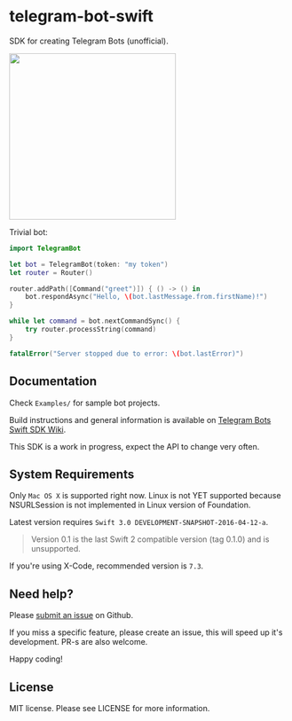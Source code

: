 # telegram-bot-swift

SDK for creating Telegram Bots (unofficial).

<img src="https://github.com/zmeyc/telegram-bot-swift/wiki/img/word_reverse_bot.jpg" width=300>

Trivial bot:

```swift
import TelegramBot

let bot = TelegramBot(token: "my token")
let router = Router()

router.addPath([Command("greet")]) { () -> () in
    bot.respondAsync("Hello, \(bot.lastMessage.from.firstName)!")
}

while let command = bot.nextCommandSync() {
    try router.processString(command)
}

fatalError("Server stopped due to error: \(bot.lastError)")
```

## Documentation

Check `Examples/` for sample bot projects.

Build instructions and general information is available on [Telegram Bots Swift SDK Wiki](https://github.com/zmeyc/telegram-bot-swift/wiki).

This SDK is a work in progress, expect the API to change very often.

## System Requirements

Only `Mac OS X` is supported right now. Linux is not YET supported because NSURLSession is not implemented in Linux version of Foundation.

Latest version requires `Swift 3.0 DEVELOPMENT-SNAPSHOT-2016-04-12-a`.
> Version 0.1 is the last Swift 2 compatible version (tag 0.1.0) and is unsupported.

If you're using X-Code, recommended version is `7.3`.

## Need help?

Please [submit an issue](https://github.com/zmeyc/telegram-bot-swift/issues) on Github.

If you miss a specific feature, please create an issue, this will speed up it's development. PR-s are also welcome.

Happy coding!

## License

MIT license. Please see LICENSE for more information.
